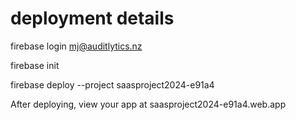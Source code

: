
# deployment details

firebase login
mj@auditlytics.nz

firebase init

firebase deploy --project saasproject2024-e91a4

After deploying, view your app at saasproject2024-e91a4.web.app
